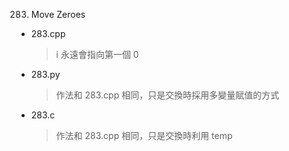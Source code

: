 283. Move Zeroes
- 283.cpp
    > i 永遠會指向第一個 0
- 283.py
    > 作法和 283.cpp 相同，只是交換時採用多變量賦值的方式
- 283.c
    > 作法和 283.cpp 相同，只是交換時利用 temp
